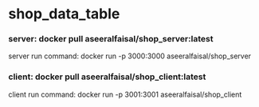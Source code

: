 # shop_data_table
### server: docker pull aseeralfaisal/shop_server:latest <br>
server run command: docker run -p 3000:3000 aseeralfaisal/shop_server<br>

### client: docker pull aseeralfaisal/shop_client:latest<br>
client run command: docker run -p 3001:3001 aseeralfaisal/shop_client<br>
